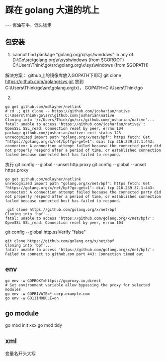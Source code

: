 # 踩在 golang 大道的坑上
--- 酱油在手，低头猛走

## 包安装

1. cannot find package "golang.org/x/sys/windows" in any of:
        D:\Go\src\golang.org\x\sys\windows (from $GOROOT)
        C:\Users\Think\go\src\golang.org\x\sys\windows (from $GOPATH)

解决方案： github上的镜像库放入GOPATH下即可
git clone https://github.com/golang/sys.git
放到 C:\Users\Think\go\src\golang.org\x\， GOPATH=C:\Users\Think\go 

2. 
```
go get github.com/mdlayher/netlink
# cd .; git clone -- https://github.com/josharian/native C:\Users\Think\go\src\github.com\josharian\native
Cloning into '/c/Users/Think/go/src/github.com/josharian/native'...
fatal: unable to access 'https://github.com/josharian/native/': OpenSSL SSL_read: Connection reset by peer, errno 104
package github.com/josharian/native: exit status 128
unrecognized import path "golang.org/x/net/bpf": https fetch: Get "https://golang.org/x/net/bpf?go-get=1": dial tcp 216.239.37.1:443: connectex: A connection attempt failed because the connected party did not properly respond after a period of time, or established connection failed because connected host has failed to respond.
```

执行 git config --global --unset http.proxy 
git config --global --unset https.proxy

```
go get github.com/mdlayher/netlink
unrecognized import path "golang.org/x/net/bpf": https fetch: Get "https://golang.org/x/net/bpf?go-get=1": dial tcp 216.239.37.1:443: connectex: A connection attempt failed because the connected party did not properly respond after a period of time, or established connection failed because connected host has failed to respond.
```

```
 git clone https://github.com/golang.org/x/net/bpf
Cloning into 'bpf'...
fatal: unable to access 'https://github.com/golang.org/x/net/bpf/': OpenSSL SSL_read: Connection reset by peer, errno 104
```
git config --global http.sslVerify "false"
```
git clone https://github.com/golang.org/x/net/bpf
Cloning into 'bpf'...
fatal: unable to access 'https://github.com/golang.org/x/net/bpf/': Failed to connect to github.com port 443: Connection timed out
```


## env
```
go env -w GOPROXY=https://goproxy.io,direct
# Set environment variable allow bypassing the proxy for selected modules
go env -w GOPRIVATE=*.corp.example.com
go env -w GO111MODULE=on
```

## go module

go mod init xxx
go mod tidy

## xml
变量名开头大写

